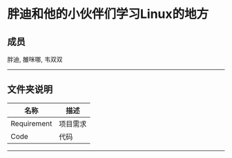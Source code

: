 # 胖迪和他的小伙伴们学习Linux的地方

## 成员
    
胖迪, 雒咪哪, 韦双双

---

## 文件夹说明

|名称|描述|
|-|-|
| Requirement | 项目需求 |
| Code | 代码 |

---